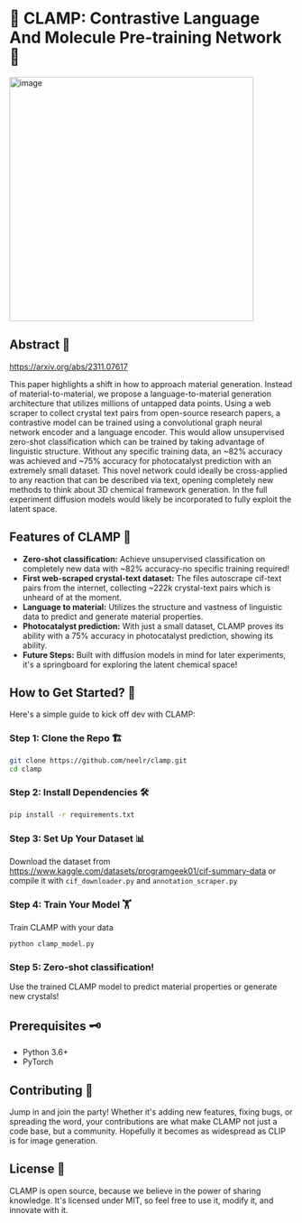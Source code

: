 # 🌟 CLAMP: Contrastive Language And Molecule Pre-training Network 🌟

<img width="433" alt="image" src="https://github.com/neelr/clamp/assets/35831013/640a9c12-7add-443d-b56b-ec01782fa4ce" style="align-self:center" >

## Abstract 📝
https://arxiv.org/abs/2311.07617

This paper highlights a shift in how to approach material generation. Instead of material-to-material, we propose a language-to-material generation architecture that utilizes millions of untapped data points. Using a web scraper to collect crystal text pairs from open-source research papers, a contrastive model can be trained using a convolutional graph neural network encoder and a language encoder. This would allow unsupervised zero-shot classification which can be trained by taking advantage of linguistic structure. Without any specific training data, an ~82\% accuracy was achieved and ~75\% accuracy for photocatalyst prediction with an extremely small dataset. This novel network could ideally be cross-applied to any reaction that can be described via text, opening completely new methods to think about 3D chemical framework generation. In the full experiment diffusion models would likely be incorporated to fully exploit the latent space.

## Features of CLAMP 🌈

- **Zero-shot classification:** Achieve unsupervised classification on completely new data with ~82% accuracy-no specific training required!
- **First web-scraped crystal-text dataset:** The files autoscrape cif-text pairs from the internet, collecting ~222k crystal-text pairs which is unheard of at the moment.
- **Language to material:** Utilizes the structure and vastness of linguistic data to predict and generate material properties.
- **Photocatalyst prediction:** With just a small dataset, CLAMP proves its ability with a 75% accuracy in photocatalyst prediction, showing its ability.
- **Future Steps:** Built with diffusion models in mind for later experiments, it's a springboard for exploring the latent chemical space!

## How to Get Started? 💼

Here's a simple guide to kick off dev with CLAMP:

### Step 1: Clone the Repo 🏗️

```sh
git clone https://github.com/neelr/clamp.git
cd clamp
```

### Step 2: Install Dependencies 🛠

```sh
pip install -r requirements.txt
```

### Step 3: Set Up Your Dataset 📊

Download the dataset from https://www.kaggle.com/datasets/programgeek01/cif-summary-data or compile it with `cif_downloader.py` and `annotation_scraper.py`

### Step 4: Train Your Model 🏋️‍

Train CLAMP with your data

```python
python clamp_model.py
```

### Step 5: Zero-shot classification!

Use the trained CLAMP model to predict material properties or generate new crystals!

## Prerequisites 🗝

- Python 3.6+
- PyTorch

## Contributing 🤝

Jump in and join the party! Whether it's adding new features, fixing bugs, or spreading the word, your contributions are what make CLAMP not just a code base, but a community. Hopefully it becomes as widespread as CLIP is for image generation.

## License 📜

CLAMP is open source, because we believe in the power of sharing knowledge. It's licensed under MIT, so feel free to use it, modify it, and innovate with it.
